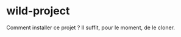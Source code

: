 # wild-project
Comment installer ce projet ?
Il suffit, pour le moment, de le cloner. 
<!-- add text-->